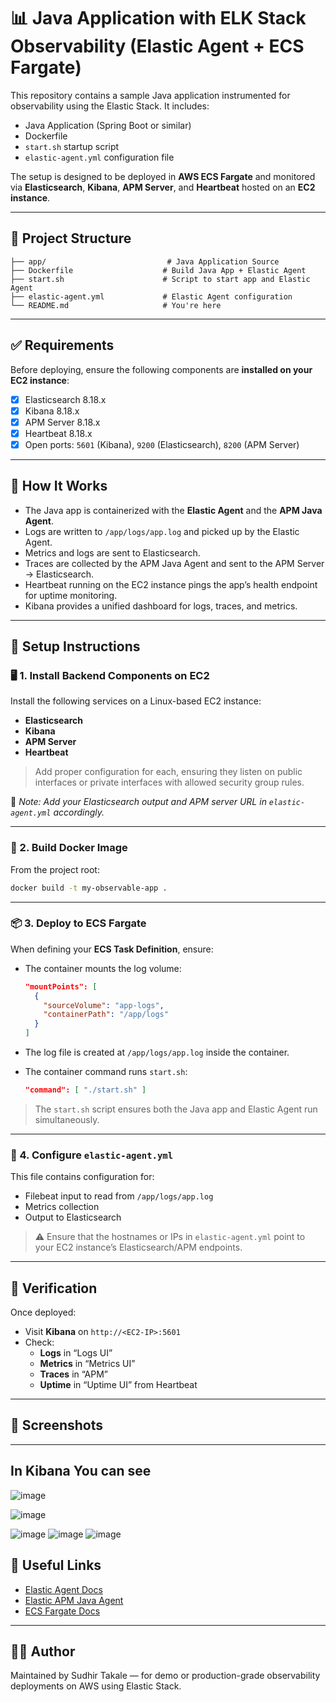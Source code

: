 
# 📊 Java Application with ELK Stack Observability (Elastic Agent + ECS Fargate)

This repository contains a sample Java application instrumented for observability using the Elastic Stack. It includes:

- Java Application (Spring Boot or similar)
- Dockerfile
- `start.sh` startup script
- `elastic-agent.yml` configuration file

The setup is designed to be deployed in **AWS ECS Fargate** and monitored via **Elasticsearch**, **Kibana**, **APM Server**, and **Heartbeat** hosted on an **EC2 instance**.

---

## 📁 Project Structure

```
├── app/                           # Java Application Source
├── Dockerfile                    # Build Java App + Elastic Agent
├── start.sh                      # Script to start app and Elastic Agent
├── elastic-agent.yml             # Elastic Agent configuration
└── README.md                     # You're here
```

---

## ✅ Requirements

Before deploying, ensure the following components are **installed on your EC2 instance**:

- [x] Elasticsearch 8.18.x  
- [x] Kibana 8.18.x  
- [x] APM Server 8.18.x  
- [x] Heartbeat 8.18.x  
- [x] Open ports: `5601` (Kibana), `9200` (Elasticsearch), `8200` (APM Server)

---

## 🚀 How It Works

- The Java app is containerized with the **Elastic Agent** and the **APM Java Agent**.
- Logs are written to `/app/logs/app.log` and picked up by the Elastic Agent.
- Metrics and logs are sent to Elasticsearch.
- Traces are collected by the APM Java Agent and sent to the APM Server → Elasticsearch.
- Heartbeat running on the EC2 instance pings the app’s health endpoint for uptime monitoring.
- Kibana provides a unified dashboard for logs, traces, and metrics.

---

## 🔧 Setup Instructions

### 🖥️ 1. Install Backend Components on EC2

Install the following services on a Linux-based EC2 instance:
- **Elasticsearch**
- **Kibana**
- **APM Server**
- **Heartbeat**

> Add proper configuration for each, ensuring they listen on public interfaces or private interfaces with allowed security group rules.

📌 _Note: Add your Elasticsearch output and APM server URL in `elastic-agent.yml` accordingly._

---

### 🐳 2. Build Docker Image

From the project root:

```bash
docker build -t my-observable-app .
```

---

### 📦 3. Deploy to ECS Fargate

When defining your **ECS Task Definition**, ensure:

- The container mounts the log volume:
  ```json
  "mountPoints": [
    {
      "sourceVolume": "app-logs",
      "containerPath": "/app/logs"
    }
  ]
  ```
- The log file is created at `/app/logs/app.log` inside the container.

- The container command runs `start.sh`:
  ```json
  "command": [ "./start.sh" ]
  ```

> The `start.sh` script ensures both the Java app and Elastic Agent run simultaneously.

---

### 📄 4. Configure `elastic-agent.yml`

This file contains configuration for:
- Filebeat input to read from `/app/logs/app.log`
- Metrics collection
- Output to Elasticsearch

> ⚠️ Ensure that the hostnames or IPs in `elastic-agent.yml` point to your EC2 instance’s Elasticsearch/APM endpoints.

---

## 🧪 Verification

Once deployed:
- Visit **Kibana** on `http://<EC2-IP>:5601`
- Check:
  - **Logs** in “Logs UI”
  - **Metrics** in “Metrics UI”
  - **Traces** in “APM”
  - **Uptime** in “Uptime UI” from Heartbeat

---

## 📸 Screenshots

---
## In Kibana You can see
![image](https://github.com/user-attachments/assets/7c929309-501a-43e7-ac46-99f882a5c879)

![image](https://github.com/user-attachments/assets/2716a339-0800-49a8-9e0c-6a16915de68b)

![image](https://github.com/user-attachments/assets/7cb2625d-406c-4fe9-adf7-7d8d0cfa99d1)
![image](https://github.com/user-attachments/assets/8c821c03-cf28-4823-8754-21857be3c22e)
![image](https://github.com/user-attachments/assets/dd3719f1-2ba7-4630-a5b4-165606b8243c)



## 📎 Useful Links

- [Elastic Agent Docs](https://www.elastic.co/guide/en/fleet/current/elastic-agent-installation.html)
- [Elastic APM Java Agent](https://www.elastic.co/guide/en/apm/agent/java/current/index.html)
- [ECS Fargate Docs](https://docs.aws.amazon.com/AmazonECS/latest/userguide/what-is-fargate.html)

---

## 👨‍💻 Author

Maintained by Sudhir Takale — for demo or production-grade observability deployments on AWS using Elastic Stack.
